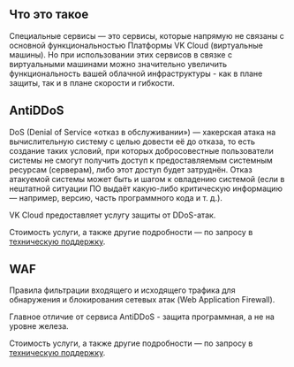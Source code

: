## Что это такое

Специальные сервисы — это сервисы, которые напрямую не связаны с основной функциональностью Платформы VK Cloud (виртуальные машины). Но при использовании этих сервисов в связке с виртуальными машинами можно значительно увеличить функциональность вашей облачной инфраструктуры - как в плане защиты, так и в плане скорости и гибкости.

## AntiDDoS

DoS (Denial of Service «отказ в обслуживании») — хакерская атака на вычислительную систему с целью довести её до отказа, то есть создание таких условий, при которых добросовестные пользователи системы не смогут получить доступ к предоставляемым системным ресурсам (серверам), либо этот доступ будет затруднён. Отказ атакуемой системы может быть и шагом к овладению системой (если в нештатной ситуации ПО выдаёт какую-либо критическую информацию — например, версию, часть программного кода и т. д.).

VK Cloud предоставляет услугу защиты от DDoS-атак.

Стоимость услуги, а также другие подробности — по запросу в [техническую поддержку](/ru/contacts).

## WAF

Правила фильтрации входящего и исходящего трафика для обнаружения и блокирования сетевых атак (Web Application Firewall).

Главное отличие от сервиса AntiDDoS - защита программная, а не на уровне железа.

Стоимость услуги, а также другие подробности — по запросу в [техническую поддержку](/ru/contacts).
